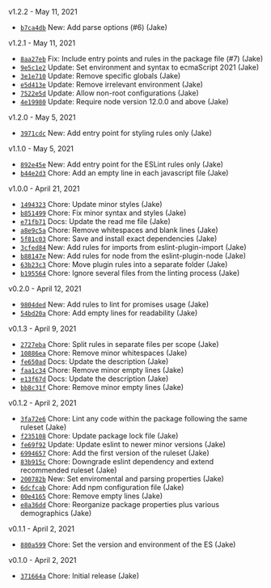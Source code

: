 v1.2.2 - May 11, 2021

  * [`b7ca4db`](https://github.com/tzeikob/eslint-config-aargh/commit/b7ca4dbad5d0a31865ed7648602a637aaf2189cd) New: Add parse options (#6) (Jake)

v1.2.1 - May 11, 2021

  * [`8aa27eb`](https://github.com/tzeikob/eslint-config-aargh/commit/8aa27eb1c81f87494f6ca89d6a65dee670fc2a67) Fix: Include entry points and rules in the package file (#7) (Jake)
  * [`9e5c1e2`](https://github.com/tzeikob/eslint-config-aargh/commit/9e5c1e2cd777b2d65311016ccd0da27e7ad9b7c1) Update: Set environment and syntax to ecmaScript 2021 (Jake)
  * [`3e1e710`](https://github.com/tzeikob/eslint-config-aargh/commit/3e1e71049ad115248cd9b76727266e82f5e697f4) Update: Remove specific globals (Jake)
  * [`e5d413e`](https://github.com/tzeikob/eslint-config-aargh/commit/e5d413e698343f3c1944f272ce5fc8a1cad16a0c) Update: Remove irrelevant environment (Jake)
  * [`7522e5d`](https://github.com/tzeikob/eslint-config-aargh/commit/7522e5d4bf0810b561d2c8e6b3a96392d5b7114a) Update: Allow non-root configurations (Jake)
  * [`4e19980`](https://github.com/tzeikob/eslint-config-aargh/commit/4e199806e0bb725f86c24d6f4cc029ca66eb27eb) Update: Require node version 12.0.0 and above (Jake)

v1.2.0 - May 5, 2021

  * [`3971cdc`](https://github.com/tzeikob/eslint-config-aargh/commit/3971cdc07b461bd733f3d612c45e5df8b1fa42d2) New: Add entry point for styling rules only (Jake)

v1.1.0 - May 5, 2021

  * [`892e45e`](https://github.com/tzeikob/eslint-config-aargh/commit/892e45e4efd8640c3325a52a4dfa864596afb442) New: Add entry point for the ESLint rules only (Jake)
  * [`b44e2d3`](https://github.com/tzeikob/eslint-config-aargh/commit/b44e2d3782ca330f8dfce4f9bf6d8d229c96411c) Chore: Add an empty line in each javascript file (Jake)

v1.0.0 - April 21, 2021

  * [`1494323`](https://github.com/tzeikob/eslint-config-aargh/commit/1494323b15099afd888241abed203adab32d7c02) Chore: Update minor styles (Jake)
  * [`b851499`](https://github.com/tzeikob/eslint-config-aargh/commit/b85149970ec415c3da0617059ccf0dc96f35b14e) Chore: Fix minor syntax and styles (Jake)
  * [`e71fb71`](https://github.com/tzeikob/eslint-config-aargh/commit/e71fb71ed7efb64b9be9ef0fb32cabd77c9d2459) Docs: Update the read me file (Jake)
  * [`a8e9c5a`](https://github.com/tzeikob/eslint-config-aargh/commit/a8e9c5a4d1cde106976d4cd7c4b3a183fae8f98e) Chore: Remove whitespaces and blank lines (Jake)
  * [`5f81c03`](https://github.com/tzeikob/eslint-config-aargh/commit/5f81c03cf5fadb07399d450fcc9588c1424d353c) Chore: Save and install exact dependencies (Jake)
  * [`3cfed84`](https://github.com/tzeikob/eslint-config-aargh/commit/3cfed844dfaee2b23a3d2bd4b62fa096f6d4e7c4) New: Add rules for imports from eslint-plugin-import (Jake)
  * [`b88147e`](https://github.com/tzeikob/eslint-config-aargh/commit/b88147e3762cedc9d9cb93c9b83a3486db918771) New: Add rules for node from the eslint-plugin-node (Jake)
  * [`63b23c3`](https://github.com/tzeikob/eslint-config-aargh/commit/63b23c38f07174afe13950a808e1810cbd09a6e7) Chore: Move plugin rules into a separate folder (Jake)
  * [`b195564`](https://github.com/tzeikob/eslint-config-aargh/commit/b19556469ca04cd0ddca622ef09b5406dbe42e6d) Chore: Ignore several files from the linting process (Jake)


v0.2.0 - April 12, 2021

  * [`9804ded`](https://github.com/tzeikob/eslint-config-aargh/commit/9804ded88032f099f923d39825bb50a231fba17a) New: Add rules to lint for promises usage (Jake)
  * [`54bd20a`](https://github.com/tzeikob/eslint-config-aargh/commit/54bd20af3786e48873f7613dd49d36427f41d25a) Chore: Add empty lines for readability (Jake)

v0.1.3 - April 9, 2021

  * [`2727eba`](https://github.com/tzeikob/eslint-config-aargh/commit/2727eba46594d9423dd8e5de5ce3d107851b7d5d) Chore: Split rules in separate files per scope (Jake)
  * [`10886ea`](https://github.com/tzeikob/eslint-config-aargh/commit/10886ea423a91c949741f53021d87204831f14cd) Chore: Remove minor whitespaces (Jake)
  * [`fe650ad`](https://github.com/tzeikob/eslint-config-aargh/commit/fe650ad18474326d6748a1fb857714ea44d50400) Docs: Update the description (Jake)
  * [`faa1c34`](https://github.com/tzeikob/eslint-config-aargh/commit/faa1c345bcf5497097a684c4254cae44a4b507d9) Chore: Remove minor empty lines (Jake)
  * [`e13f67d`](https://github.com/tzeikob/eslint-config-aargh/commit/e13f67d09e487dd04c5ee5cd1a76ecc95b5cd4ec) Docs: Update the description (Jake)
  * [`bb8c31f`](https://github.com/tzeikob/eslint-config-aargh/commit/bb8c31f49e58d709952e44d0b9e67e2e6327f44a) Chore: Remove minor empty lines (Jake)

v0.1.2 - April 2, 2021

  * [`3fa72e6`](https://github.com/tzeikob/eslint-config-aargh/commit/3fa72e6649400730bf7d72a67d596ecf6edb5a9c) Chore: Lint any code within the package following the same ruleset (Jake)
  * [`f235108`](https://github.com/tzeikob/eslint-config-aargh/commit/f23510851649c4edfbff336a29b05372619a9928) Chore: Update package lock file (Jake)
  * [`fe69f92`](https://github.com/tzeikob/eslint-config-aargh/commit/fe69f9221efdb2aca87e1d408f0b731270d5d0c6) Update: Update eslint to newer minor versions (Jake)
  * [`6994657`](https://github.com/tzeikob/eslint-config-aargh/commit/69946574fcdb742c00d75cba43b4b8fdaacd7ca9) Chore: Add the first version of the ruleset (Jake)
  * [`83b915c`](https://github.com/tzeikob/eslint-config-aargh/commit/83b915c05a09d7d7aedb8e80a44dfa8da75850eb) Chore: Downgrade eslint dependency and extend recommended ruleset (Jake)
  * [`200782b`](https://github.com/tzeikob/eslint-config-aargh/commit/200782b6fe1c398e386bfbd2fea466df7a82e55c) New: Set enviromental and parsing properties (Jake)
  * [`6dcfcab`](https://github.com/tzeikob/eslint-config-aargh/commit/6dcfcab812b3f04af666ddb1c125fd8b87041e33) Chore: Add npm configuration file (Jake)
  * [`00e4165`](https://github.com/tzeikob/eslint-config-aargh/commit/00e41655e23e191af68ec299fff18490c85ad009) Chore: Remove empty lines (Jake)
  * [`e8a36dd`](https://github.com/tzeikob/eslint-config-aargh/commit/e8a36dd38c9cb6f3c05a472ba332c3fdfd23fb0d) Chore: Reorganize package properties plus various demographics (Jake)

v0.1.1 - April 2, 2021

  * [`880a599`](https://github.com/tzeikob/eslint-config-aargh/commit/880a59996d08e5635bb5e508679a145f2a5bbac8) Chore: Set the version and environment of the ES (Jake)

v0.1.0 - April 2, 2021

  * [`371664a`](https://github.com/tzeikob/eslint-config-aargh/commit/371664a6dafebccf9129bcbeae378435658ef2c1) Chore: Initial release (Jake)